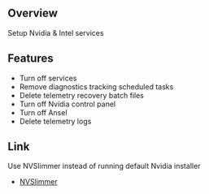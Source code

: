 ## Overview
Setup Nvidia & Intel services

## Features
- Turn off services
- Remove diagnostics tracking scheduled tasks
- Delete telemetry recovery batch files
- Turn off Nvidia control panel
- Turn off Ansel
- Delete telemetry logs

## Link
Use NVSlimmer instead of running default Nvidia installer
- [NVSlimmer](https://forums.guru3d.com/threads/nvidia-driver-slimming-utility.423072/)

